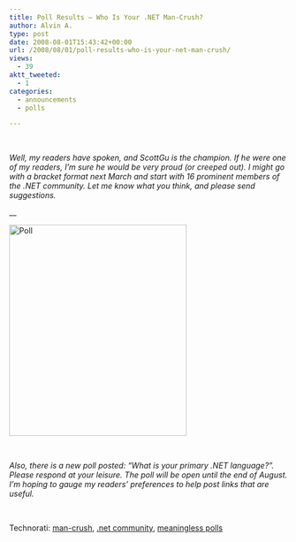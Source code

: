 ```yaml
---
title: Poll Results – Who Is Your .NET Man-Crush?
author: Alvin A.
type: post
date: 2008-08-01T15:43:42+00:00
url: /2008/08/01/poll-results-who-is-your-net-man-crush/
views:
  - 39
aktt_tweeted:
  - 1
categories:
  - announcements
  - polls

---
```

</p> 

&#160;

_Well, my readers have spoken, and ScottGu is the champion. If he were one of my readers, I’m sure he would be very proud (or creeped out). I might go with a bracket format next March and start with 16 prominent members of the .NET community. Let me know what you think, and please send suggestions._

__

<img loading="lazy" decoding="async" title="Poll" style="border-right: 0px; border-top: 0px; border-left: 0px; border-bottom: 0px" height="382" alt="Poll" src="/wp-content/uploads/image.png" width="321" border="0" /> 

&#160;

_Also, there is a new poll posted: “What is your primary .NET language?”. Please respond at your leisure. The poll will be open until the end of August. I’m hoping to gauge my readers’ preferences to help post links that are useful._

&#160;

<div class="wlWriterSmartContent" id="scid:C16BAC14-9A3D-4c50-9394-FBFEF7A93539:83c6a4ed-186d-45cb-a016-882b4b16ec08" style="padding-right: 0px; display: inline; padding-left: 0px; float: none; padding-bottom: 0px; margin: 0px; padding-top: 0px">
  <!--dotnetkickit-->
</div>

<div class="wlWriterSmartContent" id="scid:d7bf807d-7bb0-458a-811f-90c51817d5c2:349b23ba-7107-47d4-a0b3-b7d336a86f33" style="padding-right: 0px; display: inline; padding-left: 0px; float: none; padding-bottom: 0px; margin: 0px; padding-top: 0px">
  <p>
    <span class="TagSite">Technorati:</span> <a href="http://technorati.com/tag/man-crush" rel="tag" class="tag">man-crush</a>, <a href="http://technorati.com/tag/.net+community" rel="tag" class="tag">.net community</a>, <a href="http://technorati.com/tag/meaningless+polls" rel="tag" class="tag">meaningless polls</a><br /><!-- StartInsertedTags: man-crush, .net community, meaningless polls :EndInsertedTags -->
  </p>
</div>